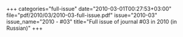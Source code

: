 +++
categories="full-issue"
date="2010-03-01T00:27:53+03:00"
file="pdf/2010/03/2010-03-full-issue.pdf"
issue="2010-03"
issue_name="2010 - #03"
title="Full issue of journal #03 in 2010 (in Russian)"
+++